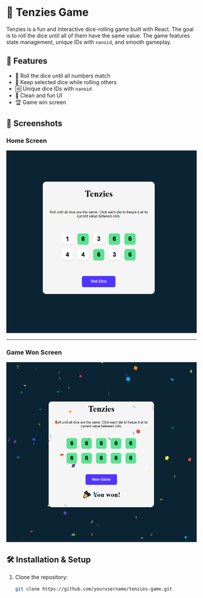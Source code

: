 # 🎲 Tenzies Game

Tenzies is a fun and interactive dice-rolling game built with React. The goal is to roll the dice until all of them have the same value. The game features state management, unique IDs with `nanoid`, and smooth gameplay.

## 🚀 Features

- 🎲 Roll the dice until all numbers match
- 🔄 Keep selected dice while rolling others
- 🆔 Unique dice IDs with `nanoid`
- 🎨 Clean and fun UI
- 🏆 Game win screen

## 📸 Screenshots

### Home Screen
![Home Screen](./src/assets/home.png)

---

### Game Won Screen
![Game Won](./src/assets/game-won.png)

## 🛠️ Installation & Setup

1. Clone the repository:
   ```bash
   git clone https://github.com/yourusername/tenzies-game.git
